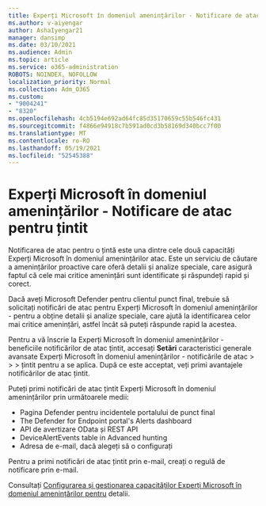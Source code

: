 ```yaml
---
title: Experți Microsoft în domeniul amenințărilor - Notificare de atac pentru țintit
ms.author: v-aiyengar
author: AshaIyengar21
manager: dansimp
ms.date: 03/10/2021
ms.audience: Admin
ms.topic: article
ms.service: o365-administration
ROBOTS: NOINDEX, NOFOLLOW
localization_priority: Normal
ms.collection: Adm_O365
ms.custom:
- "9004241"
- "8320"
ms.openlocfilehash: 4cb5194e692ad64fc85d35170659c55b546fc431
ms.sourcegitcommit: f4866e94918c7b591ad0cd3b58169d340bcc7f00
ms.translationtype: MT
ms.contentlocale: ro-RO
ms.lasthandoff: 05/19/2021
ms.locfileid: "52545388"
---
```

# <a name="microsoft-threat-experts---targeted-attack-notification"></a>Experți Microsoft în domeniul amenințărilor - Notificare de atac pentru țintit

Notificarea de atac pentru o țintă este una dintre cele două capacități Experți Microsoft în domeniul amenințărilor atac. Este un serviciu de căutare a amenințărilor proactive care oferă detalii și analize speciale, care asigură faptul că cele mai critice amenințări sunt identificate și răspundeți rapid și corect.

Dacă aveți Microsoft Defender pentru clientul punct final, trebuie să solicitați notificări de atac pentru Experți Microsoft în domeniul amenințărilor - pentru a obține detalii și analize speciale, care ajută la identificarea celor mai critice amenințări, astfel încât să puteți răspunde rapid la acestea.

Pentru a vă înscrie la Experți Microsoft în domeniul amenințărilor - beneficiile notificărilor de atac țintit, accesați **Setări** caracteristici generale avansate Experți Microsoft în domeniul amenințărilor - notificările de atac  >    >    >   țintit pentru a se aplica. După ce este acceptat, veți primi avantajele notificărilor de atac țintit.

Puteți primi notificări de atac țintit Experți Microsoft în domeniul amenințărilor prin următoarele medii:

- Pagina Defender pentru incidentele portalului de punct final
- The Defender for Endpoint portal's Alerts dashboard
- API de avertizare OData și REST API
- DeviceAlertEvents table in Advanced hunting
- Adresa de e-mail, dacă alegeți să o configurați

Pentru a primi notificări de atac țintit prin e-mail, creați o regulă de notificare prin e-mail. 

Consultați [Configurarea și gestionarea capacităților Experți Microsoft în domeniul amenințărilor pentru](/windows/security/threat-protection/microsoft-defender-atp/configure-microsoft-threat-experts) detalii.
